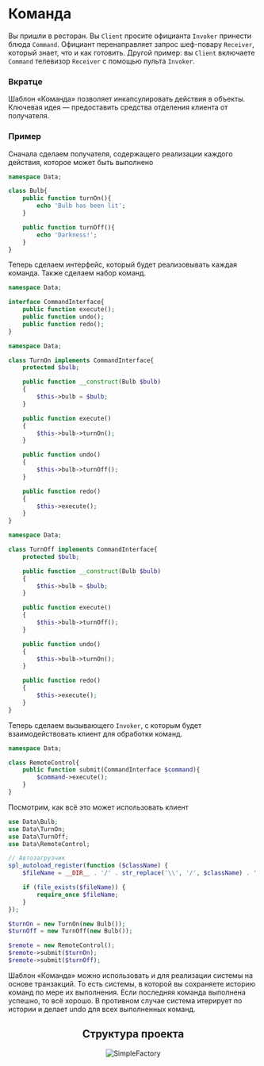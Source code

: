 # Команда

Вы пришли в ресторан. Вы `Client` просите официанта `Invoker` принести блюда `Command`. Официант перенаправляет запрос шеф-повару `Receiver`, который знает, что и как готовить. Другой пример: вы `Client` включаете `Command` телевизор `Receiver` с помощью пульта `Invoker`.
<h3><strong>Вкратце</strong></h3>
Шаблон «Команда» позволяет инкапсулировать действия в объекты. Ключевая идея — предоставить средства отделения клиента от получателя.

<h3><strong>Пример</strong></h3>
Сначала сделаем получателя, содержащего реализации каждого действия, которое может быть выполнено

```php
namespace Data;

class Bulb{
    public function turnOn(){
        echo 'Bulb has been lit';
    }

    public function turnOff(){
        echo 'Darkness!';
    }
}
```

Теперь сделаем интерфейс, который будет реализовывать каждая команда. Также сделаем набор команд.

```php
namespace Data;

interface CommandInterface{
    public function execute();
    public function undo();
    public function redo();
}
```

```php
namespace Data;

class TurnOn implements CommandInterface{
    protected $bulb;

    public function __construct(Bulb $bulb)
    {
        $this->bulb = $bulb;
    }

    public function execute()
    {
        $this->bulb->turnOn();
    }

    public function undo()
    {
        $this->bulb->turnOff();
    }

    public function redo()
    {
        $this->execute();
    }
}
```

```php
namespace Data;

class TurnOff implements CommandInterface{
    protected $bulb;

    public function __construct(Bulb $bulb)
    {
        $this->bulb = $bulb;
    }

    public function execute()
    {
        $this->bulb->turnOff();
    }

    public function undo()
    {
        $this->bulb->turnOn();
    }

    public function redo()
    {
        $this->execute();
    }
}
```

Теперь сделаем вызывающего `Invoker`, с которым будет взаимодействовать клиент для обработки команд.

```php
namespace Data;

class RemoteControl{
    public function submit(CommandInterface $command){
        $command->execute();
    }
}
```

Посмотрим, как всё это может использовать клиент

```php
use Data\Bulb;
use Data\TurnOn;
use Data\TurnOff;
use Data\RemoteControl;

// Автозагрузчик
spl_autoload_register(function ($className) {
    $fileName = __DIR__ . '/' . str_replace('\\', '/', $className) . '.php';

    if (file_exists($fileName)) {
        require_once $fileName;
    }
});

$turnOn = new TurnOn(new Bulb());
$turnOff = new TurnOff(new Bulb());

$remote = new RemoteControl();
$remote->submit($turnOn);
$remote->submit($turnOff);
```

Шаблон «Команда» можно использовать и для реализации системы на основе транзакций. То есть системы, в которой вы сохраняете историю команд по мере их выполнения. Если последняя команда выполнена успешно, то всё хорошо. В противном случае система итерирует по истории и делает undo для всех выполненных команд.

<div align="center">
    <h2> Структура проекта </h2>
    <img src="https://sun9-54.userapi.com/impg/rio0-YoI7rUz7YUb3B5gKVo2VGfM9bCAdNczOA/IJciqJt_nl8.jpg?size=608x583&quality=96&sign=21e3ec962ab9f4361e8db4785563b4a8&type=album" alt="SimpleFactory">
</div>
